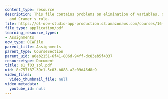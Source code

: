 ```yaml
---
content_type: resource
description: This file contains problems on elimination of variables, Gaussian reduction,
  and Cramer's rule.
file: https://ol-ocw-studio-app-production.s3.amazonaws.com/courses/16-01-unified-engineering-i-ii-iii-iv-fall-2005-spring-2006/8c757f8739c15c03b088a2c09d46d8c9_s1_f03_sol.pdf
file_type: application/pdf
learning_resource_types:
- Assignments
ocw_type: OCWFile
parent_title: Assignments
parent_type: CourseSection
parent_uid: a6eb2151-6f41-806d-94ff-dc83eb5f4337
resourcetype: Document
title: s1_f03_sol.pdf
uid: 8c757f87-39c1-5c03-b088-a2c09d46d8c9
video_files:
  video_thumbnail_file: null
video_metadata:
  youtube_id: null
---
```

